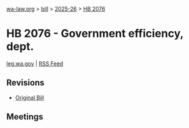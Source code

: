 [wa-law.org](/) > [bill](/bill/) > [2025-26](/bill/2025-26/) > [HB 2076](/bill/2025-26/hb/2076/)

# HB 2076 - Government efficiency, dept.
[leg.wa.gov](https://app.leg.wa.gov/billsummary?BillNumber=2076&Year=2025&Initiative=false) | [RSS Feed](./rss.xml)

## Revisions
* [Original Bill](1/)

## Meetings